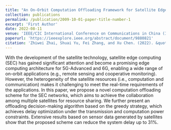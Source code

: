 ```yaml
---
title: "An On-Orbit Computation Offloading Framework for Satellite Edge Computing"
collection: publications
permalink: /publication/2009-10-01-paper-title-number-1
excerpt: 'First Author'
date: 2022-08-11
venue: 'IEEE/CIC International Conference on Communications in China (ICCC)'
paperurl: 'https://ieeexplore.ieee.org/abstract/document/9880821'
citation: 'Zhiwei Zhai, Shuai Yu, Fei Zhang, and Xu Chen. (2022). &quot;An on-orbit computation offloading framework for satellite edge computing.&quot; <i>IEEE/CIC International Conference on Communications in China (ICCC)</i>. pages 1062-1067.'
---
```


With the development of the satellite technology, satellite edge computing (SEC) has gained significant attention and become a promising edge computing architecture for 5G-Advanced and 6G, enabling a wide range of on-orbit applications (e.g., remote sensing and cooperative monitoring). However, the heterogeneity of the satellite resources (i.e., computation and communication) makes it challenging to meet the real-time requirements of the applications. In this paper, we propose a novel computation offloading scheme for the SEC networks, which aims to achieve the collaboration among multiple satellites for resource sharing. We further present an offloading decision-making algorithm based on the greedy strategy, which achieves delay optimization under the transmission and computation power constraints. Extensive results based on sensor data generated by satellites show that the proposed scheme can reduce the system delay up to 31%.
